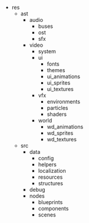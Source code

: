 * res
	* ast
		* audio
			* buses
			* ost
			* sfx
		* video
			* system
			* ui
				* fonts
				* themes
				* ui_animations
				* ui_sprites
				* ui_textures
			* vfx
				* environments
				* particles
				* shaders
			* world
				* wd_animations
				* wd_sprites
				* wd_textures
	* src
		* data
			* config
			* helpers
			* localization
			* resources
			* structures
		* debug
		* nodes
			* blueprints
			* components
			* scenes